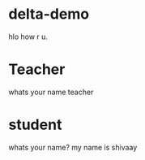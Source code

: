 # delta-demo
hlo how r  u.

# Teacher
whats your name teacher 

# student
whats your name?
my name is shivaay

